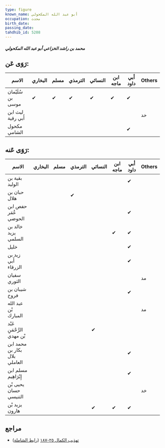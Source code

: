 ```yaml
---
type: figure
known_name: أبو عبد الله المكحولي
occupation: محدث
birth_date:
passing_date:
tahdhib_id: 5208
---
```

##### محمد بن راشد الخزاعي أبو عبد الله المكحولي

## رَوَى عَن:
| الاسم             | البخاري | مسلم | الترمذي | النسائي | ابن ماجه | أبي داود | Others |
| ----------------- | ------- | ---- | ------- | ------- | -------- | -------- | ------ |
| سُلَيْمان بن موسى | ✔       | ✔    | ✔       | ✔       | ✔        | ✔        |        |
| ليث ابن أَبي رقية |         |      |         |         |          |          | خد     |
| مكحول الشامي      |         |      |         |         |          | ✔        |        |
## رَوَى عَنه:
| الاسم                         | البخاري | مسلم | الترمذي | النسائي | ابن ماجه | أبي داود | Others |
| ----------------------------- | ------- | ---- | ------- | ------- | -------- | -------- | ------ |
| بقية بن الوليد                |         |      |         |         |          | ✔        |        |
| حبان بن هلال                  |         |      | ✔       |         |          |          |        |
| حفص ابن عُمَر الحوضي          |         |      |         |         |          | ✔        |        |
| خالد بن يزيد السلمي           |         |      |         |         | ✔        | ✔        |        |
| خليل                          |         |      |         |         |          | ✔        |        |
| زيد بن أَبي الزرقاء           |         |      |         |         |          | ✔        |        |
| سفيان الثوري                  |         |      |         |         |          |          | مد     |
| شيبان بن فروخ                 |         |      |         |         |          | ✔        |        |
| عبد الله بْن المبارك          |         |      |         |         |          |          | مد     |
| عَبْد الرَّحْمَنِ بْن مهدي    |         |      |         | ✔       |          |          |        |
| محمد ابن بكار بن بلال العاملي |         |      |         |         |          | ✔        |        |
| مسلم ابن إِبْرَاهِيم          |         |      |         |         |          | ✔        |        |
| يحيى بْن حسان التنيسي         |         |      |         |         |          |          | خد     |
| يزيد بْن هارون                |         |      |         | ✔       | ✔        | ✔        |        |
## مراجع
- [تهذيب الكمال ٢٥-١٨٧](obsidian://open?vault=Tahdhib-al-Kamal&file=Figures/٥٢٠٨-محمد%20بن%20راشد%20الخزاعي%20أبو%20عبد%20الله%20المكحولي) ([رابط الشاملة](https://shamela.ws/book/3722/13280))